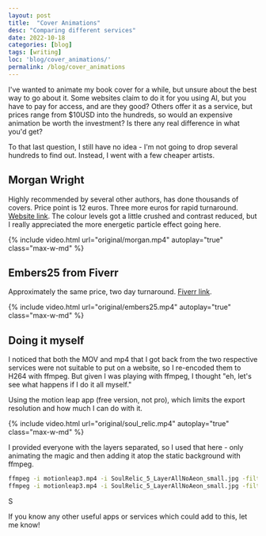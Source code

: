```yaml
---
layout: post
title:  "Cover Animations"
desc: "Comparing different services"
date: 2022-10-18
categories: [blog]
tags: [writing]
loc: 'blog/cover_animations/'
permalink: /blog/cover_animations
---
```


I've wanted to animate my book cover for a while, but unsure about the best way to go about it. Some websites claim to do it for you using AI, but you have to pay for access, and are they good? Others offer it as a service, but prices range from $10USD into the hundreds, so would an expensive animation be worth the investment? Is there any real difference in what you'd get?

To that last question, I still have no idea - I'm not going to drop several hundreds to find out. Instead, I went with a few cheaper artists.

## Morgan Wright

Highly recommended by several other authors, has done thousands of covers. Price point is 12 euros. Three more euros for rapid turnaround. [Website link](https://www.morganwrightbooks.com/book-cover-animations-service). The colour levels got a little crushed and contrast reduced, but I really appreciated the more energetic particle effect going here.

{% include video.html url="original/morgan.mp4" autoplay="true" class="max-w-md" %}

## Embers25 from Fiverr

Approximately the same price, two day turnaround. [Fiverr link](https://www.fiverr.com/embers25/animate-your-fiction-book-cover).

{% include video.html url="original/embers25.mp4" autoplay="true" class="max-w-md" %}

## Doing it myself

I noticed that both the MOV and mp4 that I got back from the two respective services were not suitable to put on a website, so I re-encoded them to H264 with ffmpeg. But given I was playing with ffmpeg, I thought "eh, let's see what happens if I do it all myself."

Using the motion leap app (free version, not pro), which limits the export resolution and how much I can do with it. 

{% include video.html url="original/soul_relic.mp4" autoplay="true" class="max-w-md" %}

I provided everyone with the layers separated, so I used that here - only animating the magic and then adding it atop the static background 
with ffmpeg.

```bash
ffmpeg -i motionleap3.mp4 -i SoulRelic_5_LayerAllNoAeon_small.jpg -filter_complex "[1:v][0:v]scale2ref[ckout][vid];[vid]format=gbrp[vid];[vid][ckout] blend=all_mode=screen[x];[x]format=yuv420p[y];[y]scale=-1:550 [out]" -map "[out]" -y soul_relic_small.mp4
ffmpeg -i motionleap3.mp4 -i SoulRelic_5_LayerAllNoAeon_small.jpg -filter_complex "[1:v][0:v]scale2ref[ckout][vid];[vid]format=gbrp[vid];[vid][ckout] blend=all_mode=screen[x];[x]format=yuv420p [out]" -map "[out]" -y soul_relic.mp4
```

S

If you know any other useful apps or services which could add to this, let me know!